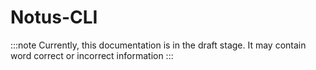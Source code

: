 # Notus-CLI

:::note
Currently, this documentation is in the draft stage. It may contain word correct or incorrect information
:::
